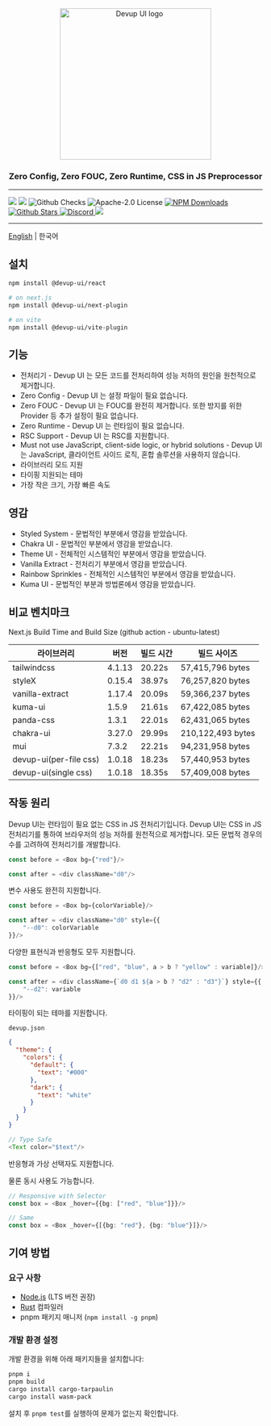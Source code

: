 <div align="center">
  <img src="https://raw.githubusercontent.com/dev-five-git/devup-ui/main/media/logo.svg" alt="Devup UI logo" width="300" />
</div>


<h3 align="center">
    Zero Config, Zero FOUC, Zero Runtime, CSS in JS Preprocessor
</h3>

---

<div>
<img src='https://img.shields.io/npm/v/@devup-ui/react'>
<img src='https://img.shields.io/bundlephobia/minzip/@devup-ui/react'>
<img alt="Github Checks" src="https://badgen.net/github/checks/dev-five-git/devup-ui"/>
<img alt="Apache-2.0 License" src="https://img.shields.io/github/license/dev-five-git/devup-ui"/>
<a href="https://www.npmjs.com/package/@devup-ui/react">
<img alt="NPM Downloads" src="https://img.shields.io/npm/dm/@devup-ui/react.svg?style=flat"/>
</a>
<a href="https://badgen.net/github/stars/dev-five-git/devup-ui">
<img alt="Github Stars" src="https://badgen.net/github/stars/dev-five-git/devup-ui" />
</a>
<a href="https://discord.gg/8zjcGc7cWh">
<img alt="Discord" src="https://img.shields.io/discord/1321362173619994644.svg?label=&logo=discord&logoColor=ffffff&color=7389D8&labelColor=6A7EC2" />
</a>
<a href="https://codecov.io/gh/dev-five-git/devup-ui" > 
 <img src="https://codecov.io/gh/dev-five-git/devup-ui/graph/badge.svg?token=8I5GMB2X5B"/> 
</a>
</div>

---

[English](README.md) | 한국어

## 설치

```sh
npm install @devup-ui/react

# on next.js
npm install @devup-ui/next-plugin

# on vite
npm install @devup-ui/vite-plugin
```

## 기능

- 전처리기 - Devup UI 는 모든 코드를 전처리하여 성능 저하의 원인을 원천적으로 제거합니다.
- Zero Config - Devup UI 는 설정 파일이 필요 없습니다.
- Zero FOUC - Devup UI 는 FOUC를 완전히 제거합니다. 또한 방지를 위한 Provider 등 추가 설정이 필요 없습니다.
- Zero Runtime - Devup UI 는 런타임이 필요 없습니다.
- RSC Support - Devup UI 는 RSC를 지원합니다.
- Must not use JavaScript, client-side logic, or hybrid solutions - Devup UI 는 JavaScript, 클라이언트 사이드 로직, 혼합 솔루션을 사용하지
  않습니다.
- 라이브러리 모드 지원
- 타이핑 지원되는 테마
- 가장 작은 크기, 가장 빠른 속도

## 영감

- Styled System - 문법적인 부분에서 영감을 받았습니다.
- Chakra UI - 문법적인 부분에서 영감을 받았습니다.
- Theme UI - 전체적인 시스템적인 부분에서 영감을 받았습니다.
- Vanilla Extract - 전처리기 부분에서 영감을 받았습니다.
- Rainbow Sprinkles - 전체적인 시스템적인 부분에서 영감을 받았습니다.
- Kuma UI - 문법적인 부분과 방법론에서 영감을 받았습니다.

## 비교 벤치마크

Next.js Build Time and Build Size (github action - ubuntu-latest)

| 라이브러리                 |  버전    | 빌드 시간    | 빌드 사이즈        |
|--------------------------|----------|------------|-------------------|
| tailwindcss              | 4.1.13   | 20.22s     | 57,415,796 bytes  |
| styleX                   | 0.15.4   | 38.97s     | 76,257,820 bytes  |
| vanilla-extract          | 1.17.4   | 20.09s     | 59,366,237 bytes  |
| kuma-ui                  | 1.5.9    | 21.61s     | 67,422,085 bytes  |
| panda-css                | 1.3.1    | 22.01s     | 62,431,065 bytes  |
| chakra-ui                | 3.27.0   | 29.99s     | 210,122,493 bytes |
| mui                      | 7.3.2    | 22.21s     | 94,231,958 bytes  |
| devup-ui(per-file css)   | 1.0.18   | 18.23s     | 57,440,953 bytes  |
| devup-ui(single css)     | 1.0.18   | 18.35s     | 57,409,008 bytes  |

## 작동 원리

Devup UI는 런타임이 필요 없는 CSS in JS 전처리기입니다.
Devup UI는 CSS in JS 전처리기를 통하여 브라우저의 성능 저하를 원천적으로 제거합니다.
모든 문법적 경우의 수를 고려하여 전처리기를 개발합니다.

```typescript
const before = <Box bg={"red"}/>

const after = <div className="d0"/>
```

변수 사용도 완전히 지원합니다.

```typescript
const before = <Box bg={colorVariable}/>

const after = <div className="d0" style={{
    "--d0": colorVariable
}}/>
```

다양한 표현식과 반응형도 모두 지원합니다.

```typescript
const before = <Box bg={["red", "blue", a > b ? "yellow" : variable]}/>

const after = <div className={`d0 d1 ${a > b ? "d2" : "d3"}`} style={{
    "--d2": variable
}}/>
```

타이핑이 되는 테마를 지원합니다.

`devup.json`

```json
{
  "theme": {
    "colors": {
      "default": {
        "text": "#000"
      },
      "dark": {
        "text": "white"
      }
    }
  }
}
```

```typescript
// Type Safe
<Text color="$text"/>
```

반응형과 가상 선택자도 지원합니다.

물론 동시 사용도 가능합니다.

```typescript
// Responsive with Selector
const box = <Box _hover={{bg: ["red", "blue"]}}/>

// Same
const box = <Box _hover={[{bg: "red"}, {bg: "blue"}]}/>
```

## 기여 방법

### 요구 사항
- [Node.js](https://nodejs.org) (LTS 버전 권장)
- [Rust](https://rustup.rs) 컴파일러
- pnpm 패키지 매니저 (`npm install -g pnpm`)

### 개발 환경 설정
개발 환경을 위해 아래 패키지들을 설치합니다:
```sh
pnpm i
pnpm build
cargo install cargo-tarpaulin
cargo install wasm-pack
```
설치 후 `pnpm test`를 실행하여 문제가 없는지 확인합니다.
